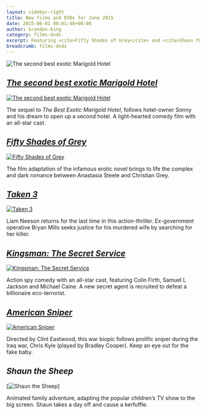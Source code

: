 ```yaml
---
layout: sidebar-right
title: New films and DVDs for June 2015
date: 2015-06-01 08:01:40+00:00
author: brandon-king
category: films-dvds
excerpt: Featuring <cite>Fifty Shades of Grey</cite> and <cite>Shaun the Sheep</cite>.
breadcrumb: films-dvds
---
```

![The second best exotic Marigold Hotel](/images/featured/featured-the-second-best-exotic-marigold-hotel.jpg)

## [<cite>The second best exotic Marigold Hotel</cite>](https://suffolk.spydus.co.uk/cgi-bin/spydus.exe/ENQ/OPAC/BIBENQ/17251590?QRY=CTIBIB%3C%20IRN(51336860)&QRYTEXT=The%20second%20best%20exotic%20Marigold%20Hotel%20%5Bvideorecording%5D)

[![The second best exotic Marigold Hotel](/images/article/the-second-best-exotic-marigold-hotel.jpg)](https://suffolk.spydus.co.uk/cgi-bin/spydus.exe/ENQ/OPAC/BIBENQ/17251590?QRY=CTIBIB%3C%20IRN(51336860)&QRYTEXT=The%20second%20best%20exotic%20Marigold%20Hotel%20%5Bvideorecording%5D)

The sequel to <cite>The Best Exotic Marigold Hotel</cite>, follows hotel-owner Sonny and his dream to open up a second hotel. A light-hearted comedy film with an all-star cast.

## [<cite>Fifty Shades of Grey</cite>](https://suffolk.spydus.co.uk/cgi-bin/spydus.exe/ENQ/OPAC/BIBENQ/17245542?QRY=CTIBIB%3C%20IRN(34006144)&QRYTEXT=Fifty%20shades%20of%20grey%20%5Bvideorecording%5D)

[![Fifty Shades of Grey](/images/article/fifty-shades-of-grey.jpg)](https://suffolk.spydus.co.uk/cgi-bin/spydus.exe/ENQ/OPAC/BIBENQ/17245542?QRY=CTIBIB%3C%20IRN(34006144)&QRYTEXT=Fifty%20shades%20of%20grey%20%5Bvideorecording%5D)

The film adaptation of the infamous erotic novel brings to life the complex and dark romance between Anastasia Steele and Christian Grey.

## [<cite>Taken 3</cite>](https://suffolk.spydus.co.uk/cgi-bin/spydus.exe/ENQ/OPAC/BIBENQ/17247800?QRY=CTIBIB%3C%20IRN(50743611)&QRYTEXT=Taken%203%20%5Bvideorecording%5D)

[![Taken 3](/images/article/tak3n.jpg)](https://suffolk.spydus.co.uk/cgi-bin/spydus.exe/ENQ/OPAC/BIBENQ/17247800?QRY=CTIBIB%3C%20IRN(50743611)&QRYTEXT=Taken%203%20%5Bvideorecording%5D)

Liam Neeson returns for the last time in this action-thriller. Ex-government operative Bryan Mills seeks justice for his murdered wife by searching for her killer.

## [<cite>Kingsman: The Secret Service</cite>](https://suffolk.spydus.co.uk/cgi-bin/spydus.exe/ENQ/OPAC/BIBENQ/17249630?QRY=CTIBIB%3C%20IRN(13315549)&QRYTEXT=Kingsman%20-%20The%20secret%20service%20%5Bvideorecording%5D)

[![Kingsman: The Secret Service](/images/article/kingsman-the-secret-service.jpg)](https://suffolk.spydus.co.uk/cgi-bin/spydus.exe/ENQ/OPAC/BIBENQ/17249630?QRY=CTIBIB%3C%20IRN(13315549)&QRYTEXT=Kingsman%20-%20The%20secret%20service%20%5Bvideorecording%5D)

Action spy comedy with an all-star cast, featuring Colin Firth, Samuel L Jackson and Michael Caine. A new secret agent is recruited to defeat a billionaire eco-terrorist.

## [<cite>American Sniper</cite>](https://suffolk.spydus.co.uk/cgi-bin/spydus.exe/ENQ/OPAC/BIBENQ/17253448?QRY=CTIBIB%3C%20IRN(48511761)&QRYTEXT=American%20sniper%20%5Bvideorecording%5D)

[![American Sniper](/images/article/american-sniper.jpg)](https://suffolk.spydus.co.uk/cgi-bin/spydus.exe/ENQ/OPAC/BIBENQ/17253448?QRY=CTIBIB%3C%20IRN(48511761)&QRYTEXT=American%20sniper%20%5Bvideorecording%5D)

Directed by Clint Eastwood, this war biopic follows prolific sniper during the Iraq war, Chris Kyle (played by Bradley Cooper). Keep an eye out for the fake baby.

## <cite>Shaun the Sheep</cite>

[![Shaun the Sheep](/images/article/shaun-the-sheep.jpg)]

Animated family adventure, adapting the popular children&#8217;s TV show to the big screen. Shaun takes a day off and cause a kerfuffle.
